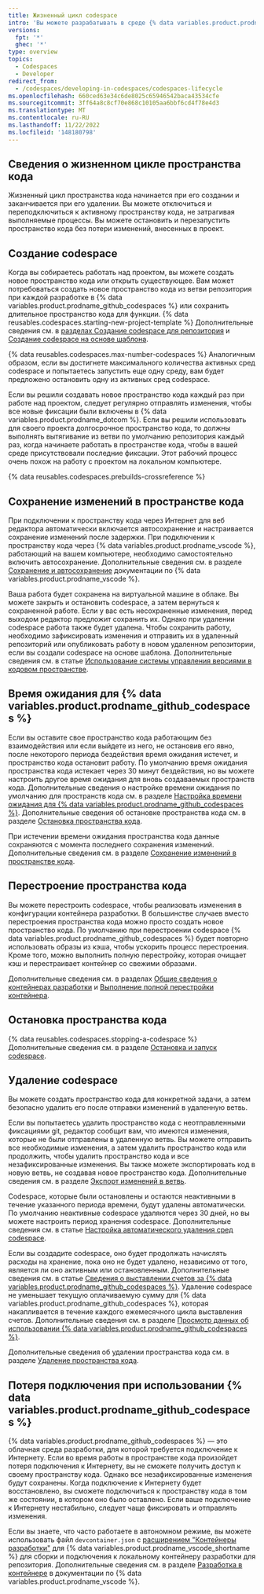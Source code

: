 ```yaml
---
title: Жизненный цикл codespace
intro: 'Вы можете разрабатывать в среде {% data variables.product.prodname_github_codespaces %} и поддерживать данные на протяжении всего жизненного цикла codespace.'
versions:
  fpt: '*'
  ghec: '*'
type: overview
topics:
  - Codespaces
  - Developer
redirect_from:
  - /codespaces/developing-in-codespaces/codespaces-lifecycle
ms.openlocfilehash: 660ced63e34c6de8025c65946542baca43534cfe
ms.sourcegitcommit: 3ff64a8c8cf70e868c10105aa6bbf6cd4f78e4d3
ms.translationtype: MT
ms.contentlocale: ru-RU
ms.lasthandoff: 11/22/2022
ms.locfileid: '148180798'
---
```

## Сведения о жизненном цикле пространства кода

Жизненный цикл пространства кода начинается при его создании и заканчивается при его удалении. Вы можете отключиться и переподключиться к активному пространству кода, не затрагивая выполняемые процессы. Вы можете остановить и перезапустить пространство кода без потери изменений, внесенных в проект.

## Создание codespace

Когда вы собираетесь работать над проектом, вы можете создать новое пространство кода или открыть существующее. Вам может потребоваться создать новое пространство кода из ветви репозитория при каждой разработке в {% data variables.product.prodname_github_codespaces %} или сохранить длительное пространство кода для функции. {% data reusables.codespaces.starting-new-project-template %} Дополнительные сведения см. в [разделах Создание codespace для репозитория](/codespaces/developing-in-codespaces/creating-a-codespace-for-a-repository) и [Создание codespace на основе шаблона](/codespaces/developing-in-codespaces/creating-a-codespace-from-a-template).

{% data reusables.codespaces.max-number-codespaces %} Аналогичным образом, если вы достигнете максимального количества активных сред codespace и попытаетесь запустить еще одну среду, вам будет предложено остановить одну из активных сред codespace.

Если вы решили создавать новое пространство кода каждый раз при работе над проектом, следует регулярно отправлять изменения, чтобы все новые фиксации были включены в {% data variables.product.prodname_dotcom %}. Если вы решили использовать для своего проекта долгосрочное пространство кода, то должны выполнять вытягивание из ветви по умолчанию репозитория каждый раз, когда начинаете работать в пространстве кода, чтобы в вашей среде присутствовали последние фиксации. Этот рабочий процесс очень похож на работу с проектом на локальном компьютере. 

{% data reusables.codespaces.prebuilds-crossreference %}

## Сохранение изменений в пространстве кода

При подключении к пространству кода через Интернет для веб редактора автоматически включается автосохранение и настраивается сохранение изменений после задержки. При подключении к пространству кода через {% data variables.product.prodname_vscode %}, работающий на вашем компьютере, необходимо самостоятельно включить автосохранение. Дополнительные сведения см. в разделе [Сохранение и автосохранение](https://code.visualstudio.com/docs/editor/codebasics#_save-auto-save) документации по {% data variables.product.prodname_vscode %}.

Ваша работа будет сохранена на виртуальной машине в облаке. Вы можете закрыть и остановить codespace, а затем вернуться к сохраненной работе. Если у вас есть несохраненные изменения, перед выходом редактор предложит сохранить их. Однако при удалении codespace работа также будет удалена. Чтобы сохранить работу, необходимо зафиксировать изменения и отправить их в удаленный репозиторий или опубликовать работу в новом удаленном репозитории, если вы создали codespace на основе шаблона. Дополнительные сведения см. в статье [Использование системы управления версиями в кодовом пространстве](/codespaces/developing-in-codespaces/using-source-control-in-your-codespace).

## Время ожидания для {% data variables.product.prodname_github_codespaces %}

Если вы оставите свое пространство кода работающим без взаимодействия или если выйдете из него, не остановив его явно, после некоторого периода бездействия время ожидания истечет, и пространство кода остановит работу. По умолчанию время ожидания пространства кода истекает через 30 минут бездействия, но вы можете настроить другое время ожидания для вновь создаваемых пространств кода. Дополнительные сведения о настройке времени ожидания по умолчанию для пространств кода см. в разделе [Настройка времени ожидания для {% data variables.product.prodname_github_codespaces %}](/codespaces/customizing-your-codespace/setting-your-timeout-period-for-github-codespaces). Дополнительные сведения об остановке пространства кода см. в разделе [Остановка пространства кода](#stopping-a-codespace).

При истечении времени ожидания пространства кода данные сохраняются с момента последнего сохранения изменений. Дополнительные сведения см. в разделе [Сохранение изменений в пространстве кода](#saving-changes-in-a-codespace).

## Перестроение пространства кода

Вы можете перестроить codespace, чтобы реализовать изменения в конфигурации контейнера разработки. В большинстве случаев вместо перестроения пространства кода можно просто создать новое пространство кода. По умолчанию при перестроении codespace {% data variables.product.prodname_github_codespaces %} будет повторно использовать образы из кэша, чтобы ускорить процесс перестроения. Кроме того, можно выполнить полную перестройку, которая очищает кэш и перестраивает контейнер со свежими образами.

Дополнительные сведения см. в разделах [Общие сведения о контейнерах разработки](/codespaces/setting-up-your-project-for-codespaces/introduction-to-dev-containers#applying-configuration-changes-to-a-codespace) и [Выполнение полной перестройки контейнера](/codespaces/codespaces-reference/performing-a-full-rebuild-of-a-container).

## Остановка пространства кода

{% data reusables.codespaces.stopping-a-codespace %} Дополнительные сведения см. в разделе [Остановка и запуск codespace](/codespaces/developing-in-codespaces/stopping-and-starting-a-codespace).

## Удаление codespace

Вы можете создать пространство кода для конкретной задачи, а затем безопасно удалить его после отправки изменений в удаленную ветвь.

Если вы попытаетесь удалить пространство кода с неотправленными фиксациями git, редактор сообщит вам, что имеются изменения, которые не были отправлены в удаленную ветвь. Вы можете отправить все необходимые изменения, а затем удалить пространство кода или продолжить, чтобы удалить пространство кода и все незафиксированные изменения. Вы также можете экспортировать код в новую ветвь, не создавая новое пространство кода. Дополнительные сведения см. в разделе [Экспорт изменений в ветвь](/codespaces/troubleshooting/exporting-changes-to-a-branch).

Codespace, которые были остановлены и остаются неактивными в течение указанного периода времени, будут удалены автоматически. По умолчанию неактивные codespace удаляются через 30 дней, но вы можете настроить период хранения codespace. Дополнительные сведения см. в статье [Настройка автоматического удаления сред codespace](/codespaces/customizing-your-codespace/configuring-automatic-deletion-of-your-codespaces).

Если вы создадите codespace, оно будет продолжать начислять расходы на хранение, пока оно не будет удалено, независимо от того, является ли оно активным или остановленным. Дополнительные сведения см. в статье [Сведения о выставлении счетов за {% data variables.product.prodname_github_codespaces %}](/billing/managing-billing-for-github-codespaces/about-billing-for-github-codespaces#billing-for-storage-usage). Удаление codespace не уменьшает текущую оплачиваемую сумму для {% data variables.product.prodname_github_codespaces %}, которая накапливается в течение каждого ежемесячного цикла выставления счетов. Дополнительные сведения см. в разделе [Просмотр данных об использовании {% data variables.product.prodname_github_codespaces %}](/billing/managing-billing-for-github-codespaces/viewing-your-github-codespaces-usage).

Дополнительные сведения об удалении пространства кода см. в разделе [Удаление пространства кода](/codespaces/developing-in-codespaces/deleting-a-codespace).

## Потеря подключения при использовании {% data variables.product.prodname_github_codespaces %}

{% data variables.product.prodname_github_codespaces %} — это облачная среда разработки, для которой требуется подключение к Интернету. Если во время работы в пространстве кода произойдет потеря подключения к Интернету, вы не сможете получить доступ к своему пространству кода. Однако все незафиксированные изменения будут сохранены. Когда подключение к Интернету будет восстановлено, вы сможете подключиться к пространству кода в том же состоянии, в котором оно было оставлено. Если ваше подключение к Интернету нестабильно, следует чаще фиксировать и отправлять изменения.

Если вы знаете, что часто работаете в автономном режиме, вы можете использовать файл `devcontainer.json` с [расширением "Контейнеры разработки"](https://marketplace.visualstudio.com/items?itemName=ms-vscode-remote.remote-containers) для {% data variables.product.prodname_vscode_shortname %} для сборки и подключения к локальному контейнеру разработки для репозитория. Дополнительные сведения см. в разделе [Разработка в контейнере](https://code.visualstudio.com/docs/remote/containers) в документации по {% data variables.product.prodname_vscode %}.
